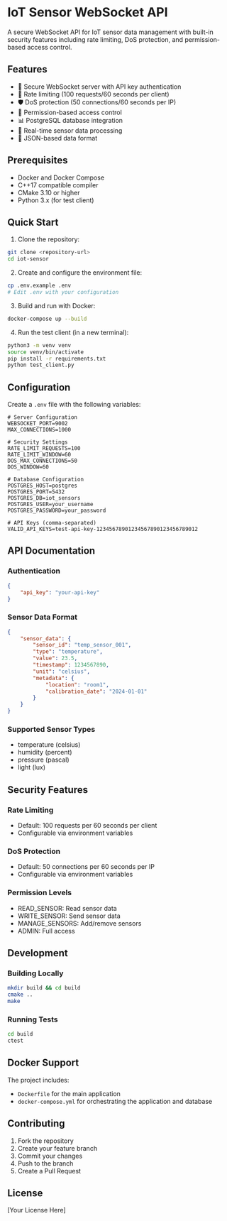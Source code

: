 # IoT Sensor WebSocket API

A secure WebSocket API for IoT sensor data management with built-in security features including rate limiting, DoS protection, and permission-based access control.

## Features

- 🔐 Secure WebSocket server with API key authentication
- 🚦 Rate limiting (100 requests/60 seconds per client)
- 🛡️ DoS protection (50 connections/60 seconds per IP)
- 👥 Permission-based access control
- 📊 PostgreSQL database integration
- 🔄 Real-time sensor data processing
- 📝 JSON-based data format

## Prerequisites

- Docker and Docker Compose
- C++17 compatible compiler
- CMake 3.10 or higher
- Python 3.x (for test client)

## Quick Start

1. Clone the repository:
```bash
git clone <repository-url>
cd iot-sensor
```

2. Create and configure the environment file:
```bash
cp .env.example .env
# Edit .env with your configuration
```

3. Build and run with Docker:
```bash
docker-compose up --build
```

4. Run the test client (in a new terminal):
```bash
python3 -m venv venv
source venv/bin/activate
pip install -r requirements.txt
python test_client.py
```

## Configuration

Create a `.env` file with the following variables:

```env
# Server Configuration
WEBSOCKET_PORT=9002
MAX_CONNECTIONS=1000

# Security Settings
RATE_LIMIT_REQUESTS=100
RATE_LIMIT_WINDOW=60
DOS_MAX_CONNECTIONS=50
DOS_WINDOW=60

# Database Configuration
POSTGRES_HOST=postgres
POSTGRES_PORT=5432
POSTGRES_DB=iot_sensors
POSTGRES_USER=your_username
POSTGRES_PASSWORD=your_password

# API Keys (comma-separated)
VALID_API_KEYS=test-api-key-12345678901234567890123456789012
```

## API Documentation

### Authentication
```json
{
    "api_key": "your-api-key"
}
```

### Sensor Data Format
```json
{
    "sensor_data": {
        "sensor_id": "temp_sensor_001",
        "type": "temperature",
        "value": 23.5,
        "timestamp": 1234567890,
        "unit": "celsius",
        "metadata": {
            "location": "room1",
            "calibration_date": "2024-01-01"
        }
    }
}
```

### Supported Sensor Types
- temperature (celsius)
- humidity (percent)
- pressure (pascal)
- light (lux)

## Security Features

### Rate Limiting
- Default: 100 requests per 60 seconds per client
- Configurable via environment variables

### DoS Protection
- Default: 50 connections per 60 seconds per IP
- Configurable via environment variables

### Permission Levels
- READ_SENSOR: Read sensor data
- WRITE_SENSOR: Send sensor data
- MANAGE_SENSORS: Add/remove sensors
- ADMIN: Full access

## Development

### Building Locally

```bash
mkdir build && cd build
cmake ..
make
```

### Running Tests

```bash
cd build
ctest
```

## Docker Support

The project includes:
- `Dockerfile` for the main application
- `docker-compose.yml` for orchestrating the application and database

## Contributing

1. Fork the repository
2. Create your feature branch
3. Commit your changes
4. Push to the branch
5. Create a Pull Request

## License

[Your License Here] 